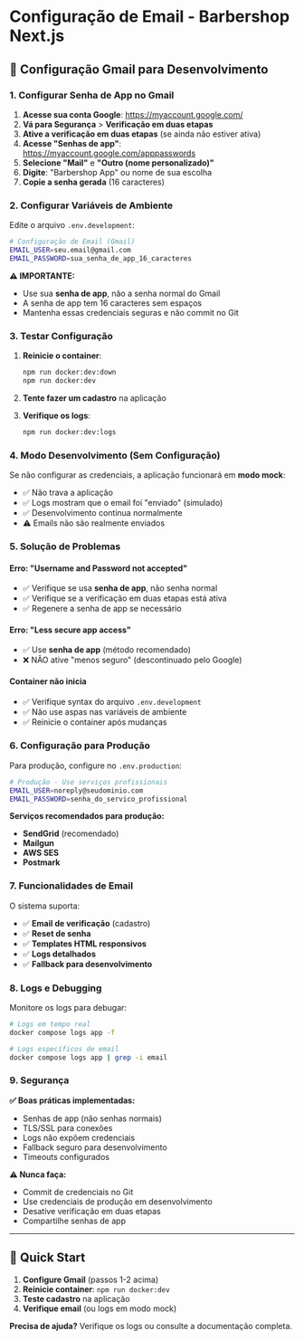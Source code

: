 # Configuração de Email - Barbershop Next.js

## 📧 Configuração Gmail para Desenvolvimento

### 1. Configurar Senha de App no Gmail

1. **Acesse sua conta Google**: https://myaccount.google.com/
2. **Vá para Segurança** > **Verificação em duas etapas**
3. **Ative a verificação em duas etapas** (se ainda não estiver ativa)
4. **Acesse "Senhas de app"**: https://myaccount.google.com/apppasswords
5. **Selecione "Mail"** e **"Outro (nome personalizado)"**
6. **Digite**: "Barbershop App" ou nome de sua escolha
7. **Copie a senha gerada** (16 caracteres)

### 2. Configurar Variáveis de Ambiente

Edite o arquivo `.env.development`:

```bash
# Configuração de Email (Gmail)
EMAIL_USER=seu.email@gmail.com
EMAIL_PASSWORD=sua_senha_de_app_16_caracteres
```

**⚠️ IMPORTANTE:**
- Use sua **senha de app**, não a senha normal do Gmail
- A senha de app tem 16 caracteres sem espaços
- Mantenha essas credenciais seguras e não commit no Git

### 3. Testar Configuração

1. **Reinicie o container**:
   ```bash
   npm run docker:dev:down
   npm run docker:dev
   ```

2. **Tente fazer um cadastro** na aplicação
3. **Verifique os logs**:
   ```bash
   npm run docker:dev:logs
   ```

### 4. Modo Desenvolvimento (Sem Configuração)

Se não configurar as credenciais, a aplicação funcionará em **modo mock**:
- ✅ Não trava a aplicação
- ✅ Logs mostram que o email foi "enviado" (simulado)
- ✅ Desenvolvimento continua normalmente
- ⚠️ Emails não são realmente enviados

### 5. Solução de Problemas

#### Erro: "Username and Password not accepted"
- ✅ Verifique se usa **senha de app**, não senha normal
- ✅ Verifique se a verificação em duas etapas está ativa
- ✅ Regenere a senha de app se necessário

#### Erro: "Less secure app access"
- ✅ Use **senha de app** (método recomendado)
- ❌ NÃO ative "menos seguro" (descontinuado pelo Google)

#### Container não inicia
- ✅ Verifique syntax do arquivo `.env.development`
- ✅ Não use aspas nas variáveis de ambiente
- ✅ Reinicie o container após mudanças

### 6. Configuração para Produção

Para produção, configure no `.env.production`:

```bash
# Produção - Use serviços profissionais
EMAIL_USER=noreply@seudominio.com
EMAIL_PASSWORD=senha_do_servico_profissional
```

**Serviços recomendados para produção:**
- **SendGrid** (recomendado)
- **Mailgun**
- **AWS SES**
- **Postmark**

### 7. Funcionalidades de Email

O sistema suporta:
- ✅ **Email de verificação** (cadastro)
- ✅ **Reset de senha**
- ✅ **Templates HTML responsivos**
- ✅ **Logs detalhados**
- ✅ **Fallback para desenvolvimento**

### 8. Logs e Debugging

Monitore os logs para debugar:

```bash
# Logs em tempo real
docker compose logs app -f

# Logs específicos de email
docker compose logs app | grep -i email
```

### 9. Segurança

**✅ Boas práticas implementadas:**
- Senhas de app (não senhas normais)
- TLS/SSL para conexões
- Logs não expõem credenciais
- Fallback seguro para desenvolvimento
- Timeouts configurados

**⚠️ Nunca faça:**
- Commit de credenciais no Git
- Use credenciais de produção em desenvolvimento
- Desative verificação em duas etapas
- Compartilhe senhas de app

---

## 🚀 Quick Start

1. **Configure Gmail** (passos 1-2 acima)
2. **Reinicie container**: `npm run docker:dev`
3. **Teste cadastro** na aplicação
4. **Verifique email** (ou logs em modo mock)

**Precisa de ajuda?** Verifique os logs ou consulte a documentação completa.
